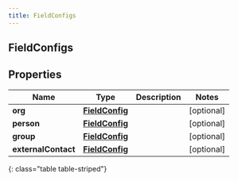 ```yaml
---
title: FieldConfigs
---
```

## FieldConfigs


## Properties

| Name | Type | Description | Notes |
| ------------ | ------------- | ------------- | ------------- |
| **org** | [**FieldConfig**](FieldConfig.html) |  |  [optional] |
| **person** | [**FieldConfig**](FieldConfig.html) |  |  [optional] |
| **group** | [**FieldConfig**](FieldConfig.html) |  |  [optional] |
| **externalContact** | [**FieldConfig**](FieldConfig.html) |  |  [optional] |
{: class="table table-striped"}




